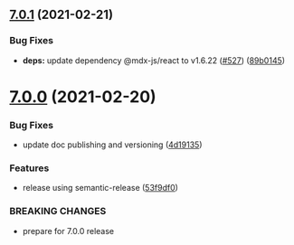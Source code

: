 ## [7.0.1](https://github.com/MythicDrops/MythicDrops/compare/v7.0.0...v7.0.1) (2021-02-21)


### Bug Fixes

* **deps:** update dependency @mdx-js/react to v1.6.22 ([#527](https://github.com/MythicDrops/MythicDrops/issues/527)) ([89b0145](https://github.com/MythicDrops/MythicDrops/commit/89b0145c1ff33298dbef4481cdd06d135e707a82))

# [7.0.0](https://github.com/MythicDrops/MythicDrops/compare/v6.3.1...v7.0.0) (2021-02-20)


### Bug Fixes

* update doc publishing and versioning ([4d19135](https://github.com/MythicDrops/MythicDrops/commit/4d1913597e16601b4b8efe98b8f6bf6cb5e1d4d6))


### Features

* release using semantic-release ([53f9df0](https://github.com/MythicDrops/MythicDrops/commit/53f9df0a09cf355069f8c2557970924c8e071410))


### BREAKING CHANGES

* prepare for 7.0.0 release
